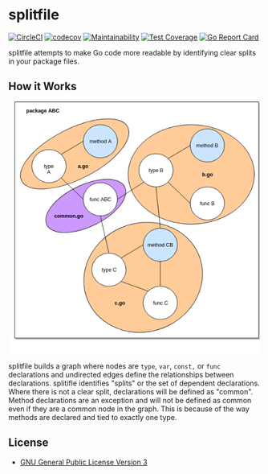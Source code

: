 # splitfile

[![CircleCI](https://circleci.com/gh/mccurdyc/splitfile.svg?style=svg)](https://circleci.com/gh/mccurdyc/splitfile) [![codecov](https://codecov.io/gh/mccurdyc/splitfile/branch/master/graph/badge.svg)](https://codecov.io/gh/mccurdyc/splitfile) [![Maintainability](https://api.codeclimate.com/v1/badges/7f656f940224c3fe4365/maintainability)](https://codeclimate.com/github/mccurdyc/splitfile/maintainability) [![Test Coverage](https://api.codeclimate.com/v1/badges/7f656f940224c3fe4365/test_coverage)](https://codeclimate.com/github/mccurdyc/splitfile/test_coverage) [![Go Report Card](https://goreportcard.com/badge/github.com/mccurdyc/splitfile)](https://goreportcard.com/report/github.com/mccurdyc/splitfile)

splitfile attempts to make Go code more readable by identifying clear splits in
your package files.

## How it Works

<p align="center">
  <img width="500" height="500" src="https://github.com/mccurdyc/splitfile/blob/master/docs/imgs/splitfile-graph.png?raw=true">
</p>

splitfile builds a graph where nodes are `type`, `var`, `const,` or `func` declarations
and undirected edges define the relationships between declarations. splitifle identifies
"splits" or the set of dependent declarations. Where there is not a clear split,
declarations will be defined as "common". Method declarations are an exception and
will not be defined as common even if they are a common node in the graph. This is
because of the way methods are declared and tied to exactly one type.

## License
+ [GNU General Public License Version 3](./LICENSE)

